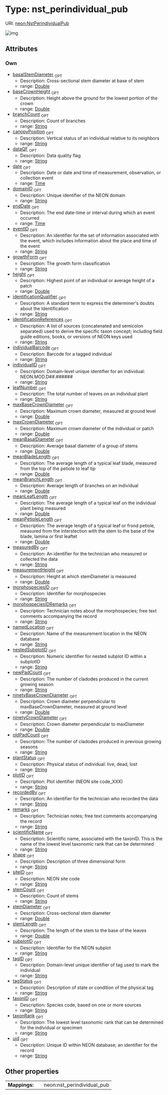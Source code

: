 
# Type: nst_perindividual_pub




URI: [neon:NstPerindividualPub](https://data.neonscience.org/NstPerindividualPub)


![img](http://yuml.me/diagram/nofunky;dir:TB/class/[NstPerindividualPub&#124;uid:string%20%3F;domainID:string%20%3F;siteID:string%20%3F;plotID:string%20%3F;date:time%20%3F;identificationReferences:string%20%3F;remarks:string%20%3F;taxonID:string%20%3F;identificationQualifier:string%20%3F;tagID:string%20%3F;measuredBy:string%20%3F;recordedBy:string%20%3F;eventID:string%20%3F;individualID:string%20%3F;scientificName:string%20%3F;taxonRank:string%20%3F;morphospeciesID:string%20%3F;growthForm:string%20%3F;canopyPosition:string%20%3F;plantStatus:string%20%3F;stemDiameter:double%20%3F;measurementHeight:double%20%3F;height:double%20%3F;subplotID:string%20%3F;morphospeciesIDRemarks:string%20%3F;endDate:time%20%3F;dataQF:string%20%3F;namedLocation:string%20%3F;individualBarcode:string%20%3F;tagStatus:string%20%3F;basalStemDiameter:double%20%3F;baseCrownHeight:double%20%3F;branchCount:string%20%3F;leafNumber:string%20%3F;maxBaseCrownDiameter:double%20%3F;maxCrownDiameter:double%20%3F;meanBasalDiameter:double%20%3F;meanBladeLength:double%20%3F;meanBranchLength:double%20%3F;meanLeafLength:double%20%3F;meanPetioleLength:double%20%3F;nestedSubplotID:string%20%3F;newPadCount:string%20%3F;ninetyBaseCrownDiameter:double%20%3F;ninetyCrownDiameter:double%20%3F;oldPadCount:string%20%3F;shape:string%20%3F;stemCount:string%20%3F;stemLength:double%20%3F])

## Attributes


### Own

 * [basalStemDiameter](basalStemDiameter.md)  <sub>OPT</sub>
    * Description: Cross-sectional stem diameter at base of stem
    * range: [Double](types/Double.md)
 * [baseCrownHeight](baseCrownHeight.md)  <sub>OPT</sub>
    * Description: Height above the ground for the lowest portion of the crown
    * range: [Double](types/Double.md)
 * [branchCount](branchCount.md)  <sub>OPT</sub>
    * Description: Count of branches
    * range: [String](types/String.md)
 * [canopyPosition](canopyPosition.md)  <sub>OPT</sub>
    * Description: Vertical status of an individual relative to its neighbors
    * range: [String](types/String.md)
 * [dataQF](dataQF.md)  <sub>OPT</sub>
    * Description: Data quality flag
    * range: [String](types/String.md)
 * [date](date.md)  <sub>OPT</sub>
    * Description: Date or date and time of measurement, observation, or collection event
    * range: [Time](types/Time.md)
 * [domainID](domainID.md)  <sub>OPT</sub>
    * Description: Unique identifier of the NEON domain
    * range: [String](types/String.md)
 * [endDate](endDate.md)  <sub>OPT</sub>
    * Description: The end date-time or interval during which an event occurred
    * range: [Time](types/Time.md)
 * [eventID](eventID.md)  <sub>OPT</sub>
    * Description: An identifier for the set of information associated with the event, which includes information about the place and time of the event
    * range: [String](types/String.md)
 * [growthForm](growthForm.md)  <sub>OPT</sub>
    * Description: The growth form classification
    * range: [String](types/String.md)
 * [height](height.md)  <sub>OPT</sub>
    * Description: Highest point of an individual or average height of a patch
    * range: [Double](types/Double.md)
 * [identificationQualifier](identificationQualifier.md)  <sub>OPT</sub>
    * Description: A standard term to express the determiner's doubts about the Identification
    * range: [String](types/String.md)
 * [identificationReferences](identificationReferences.md)  <sub>OPT</sub>
    * Description: A list of sources (concatenated and semicolon separated) used to derive the specific taxon concept; including field guide editions, books, or versions of NEON keys used
    * range: [String](types/String.md)
 * [individualBarcode](individualBarcode.md)  <sub>OPT</sub>
    * Description: Barcode for a tagged individual
    * range: [String](types/String.md)
 * [individualID](individualID.md)  <sub>OPT</sub>
    * Description: Domain-level unique identifier for an individual: NEON.MOD.D##.######
    * range: [String](types/String.md)
 * [leafNumber](leafNumber.md)  <sub>OPT</sub>
    * Description: The total number of leaves on an individual plant
    * range: [String](types/String.md)
 * [maxBaseCrownDiameter](maxBaseCrownDiameter.md)  <sub>OPT</sub>
    * Description: Maximum crown diameter, measured at ground level
    * range: [Double](types/Double.md)
 * [maxCrownDiameter](maxCrownDiameter.md)  <sub>OPT</sub>
    * Description: Maximum crown diameter of the individual or patch
    * range: [Double](types/Double.md)
 * [meanBasalDiameter](meanBasalDiameter.md)  <sub>OPT</sub>
    * Description: Average basal diameter of a group of stems
    * range: [Double](types/Double.md)
 * [meanBladeLength](meanBladeLength.md)  <sub>OPT</sub>
    * Description: The average length of a typical leaf blade, measured from the top of the petiole to leaf tip
    * range: [Double](types/Double.md)
 * [meanBranchLength](meanBranchLength.md)  <sub>OPT</sub>
    * Description: Average length of branches on an individual
    * range: [Double](types/Double.md)
 * [meanLeafLength](meanLeafLength.md)  <sub>OPT</sub>
    * Description: The average length of a typical leaf on the individual plant being measured
    * range: [Double](types/Double.md)
 * [meanPetioleLength](meanPetioleLength.md)  <sub>OPT</sub>
    * Description: The average length of a typical leaf or frond petiole, measured from the interstection with the stem to the base of the blade, lamina or first leaftet
    * range: [Double](types/Double.md)
 * [measuredBy](measuredBy.md)  <sub>OPT</sub>
    * Description: An identifier for the technician who measured or collected the data
    * range: [String](types/String.md)
 * [measurementHeight](measurementHeight.md)  <sub>OPT</sub>
    * Description: Height at which stemDiameter is measured
    * range: [Double](types/Double.md)
 * [morphospeciesID](morphospeciesID.md)  <sub>OPT</sub>
    * Description: Identifier for morphospecies
    * range: [String](types/String.md)
 * [morphospeciesIDRemarks](morphospeciesIDRemarks.md)  <sub>OPT</sub>
    * Description: Technician notes about the morphospecies; free text comments accompanying the record
    * range: [String](types/String.md)
 * [namedLocation](namedLocation.md)  <sub>OPT</sub>
    * Description: Name of the measurement location in the NEON database
    * range: [String](types/String.md)
 * [nestedSubplotID](nestedSubplotID.md)  <sub>OPT</sub>
    * Description: Numeric identifier for nested subplot ID within a subplotID
    * range: [String](types/String.md)
 * [newPadCount](newPadCount.md)  <sub>OPT</sub>
    * Description: The number of cladodes produced in the current growing season
    * range: [String](types/String.md)
 * [ninetyBaseCrownDiameter](ninetyBaseCrownDiameter.md)  <sub>OPT</sub>
    * Description: Crown diameter perpendicular to maxBaseCrownDiameter, measured at ground level
    * range: [Double](types/Double.md)
 * [ninetyCrownDiameter](ninetyCrownDiameter.md)  <sub>OPT</sub>
    * Description: Crown diameter perpendicular to maxDiameter
    * range: [Double](types/Double.md)
 * [oldPadCount](oldPadCount.md)  <sub>OPT</sub>
    * Description: The number of cladodes produced in previous growing seasons
    * range: [String](types/String.md)
 * [plantStatus](plantStatus.md)  <sub>OPT</sub>
    * Description: Physical status of individual: live, dead, lost
    * range: [String](types/String.md)
 * [plotID](plotID.md)  <sub>OPT</sub>
    * Description: Plot identifier (NEON site code_XXX)
    * range: [String](types/String.md)
 * [recordedBy](recordedBy.md)  <sub>OPT</sub>
    * Description: An identifier for the technician who recorded the data
    * range: [String](types/String.md)
 * [remarks](remarks.md)  <sub>OPT</sub>
    * Description: Technician notes; free text comments accompanying the record
    * range: [String](types/String.md)
 * [scientificName](scientificName.md)  <sub>OPT</sub>
    * Description: Scientific name, associated with the taxonID. This is the name of the lowest level taxonomic rank that can be determined
    * range: [String](types/String.md)
 * [shape](shape.md)  <sub>OPT</sub>
    * Description: Description of three dimensional form
    * range: [String](types/String.md)
 * [siteID](siteID.md)  <sub>OPT</sub>
    * Description: NEON site code
    * range: [String](types/String.md)
 * [stemCount](stemCount.md)  <sub>OPT</sub>
    * Description: Count of stems
    * range: [String](types/String.md)
 * [stemDiameter](stemDiameter.md)  <sub>OPT</sub>
    * Description: Cross-sectional stem diameter
    * range: [Double](types/Double.md)
 * [stemLength](stemLength.md)  <sub>OPT</sub>
    * Description: The length of the stem to the base of the leaves
    * range: [Double](types/Double.md)
 * [subplotID](subplotID.md)  <sub>OPT</sub>
    * Description: Identifier for the NEON subplot
    * range: [String](types/String.md)
 * [tagID](tagID.md)  <sub>OPT</sub>
    * Description: Domain-level unique identifier of tag used to mark the individual
    * range: [String](types/String.md)
 * [tagStatus](tagStatus.md)  <sub>OPT</sub>
    * Description: Description of state or condition of the physical tag
    * range: [String](types/String.md)
 * [taxonID](taxonID.md)  <sub>OPT</sub>
    * Description: Species code, based on one or more sources
    * range: [String](types/String.md)
 * [taxonRank](taxonRank.md)  <sub>OPT</sub>
    * Description: The lowest level taxonomic rank that can be determined for the individual or specimen
    * range: [String](types/String.md)
 * [uid](uid.md)  <sub>OPT</sub>
    * Description: Unique ID within NEON database; an identifier for the record
    * range: [String](types/String.md)

## Other properties

|  |  |  |
| --- | --- | --- |
| **Mappings:** | | neon:nst_perindividual_pub |

